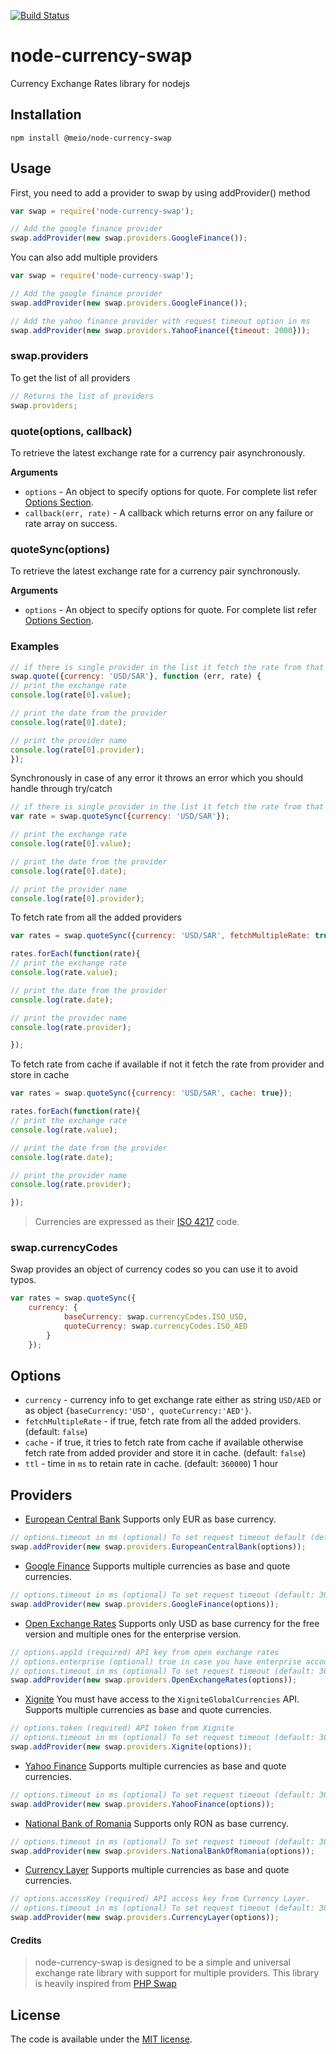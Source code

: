[![Build Status](https://travis-ci.org/me-io/node-currency-swap.svg?branch=master)](https://travis-ci.org/me-io/node-currency-swap)

# node-currency-swap
Currency Exchange Rates library for nodejs

## Installation

```bashp
npm install @meio/node-currency-swap
```

## Usage

First, you need to add a provider to swap by using addProvider() method

```js
var swap = require('node-currency-swap');

// Add the google finance provider
swap.addProvider(new swap.providers.GoogleFinance());
```

You can also add multiple providers

```js
var swap = require('node-currency-swap');

// Add the google finance provider
swap.addProvider(new swap.providers.GoogleFinance());

// Add the yahoo finance provider with request timeout option in ms
swap.addProvider(new swap.providers.YahooFinance({timeout: 2000}));

```

### swap.providers

To get the list of all providers

```js
// Returns the list of providers
swap.providers;
```

### quote(options, callback)

To retrieve the latest exchange rate for a currency pair asynchronously.

__Arguments__

* `options` - An object to specify options for quote. For complete list refer [Options Section](#options).
* `callback(err, rate)` - A callback which returns error on any failure or rate array on success.

### quoteSync(options)

To retrieve the latest exchange rate for a currency pair synchronously.

__Arguments__

* `options` - An object to specify options for quote. For complete list refer [Options Section](#options).

### Examples

```js
// if there is single provider in the list it fetch the rate from that provider but if there are multiple provider in the list it fetch the rate from first available one.
swap.quote({currency: 'USD/SAR'}, function (err, rate) {
// print the exchange rate
console.log(rate[0].value);

// print the date from the provider
console.log(rate[0].date);

// print the provider name
console.log(rate[0].provider);
});
```

Synchronously in case of any error it throws an error which you should handle through try/catch

```js
// if there is single provider in the list it fetch the rate from that provider but if there are multiple provider in the list it fetch the rate from first available one.
var rate = swap.quoteSync({currency: 'USD/SAR'});

// print the exchange rate
console.log(rate[0].value);

// print the date from the provider
console.log(rate[0].date);

// print the provider name
console.log(rate[0].provider);
```

To fetch rate from all the added providers

```js
var rates = swap.quoteSync({currency: 'USD/SAR', fetchMultipleRate: true});

rates.forEach(function(rate){
// print the exchange rate
console.log(rate.value);

// print the date from the provider
console.log(rate.date);

// print the provider name
console.log(rate.provider);

});
```

To fetch rate from cache if available if not it fetch the rate from provider and store in cache

```js
var rates = swap.quoteSync({currency: 'USD/SAR', cache: true});

rates.forEach(function(rate){
// print the exchange rate
console.log(rate.value);

// print the date from the provider
console.log(rate.date);

// print the provider name
console.log(rate.provider);

});
```

> Currencies are expressed as their [ISO 4217](http://en.wikipedia.org/wiki/ISO_4217) code.

### swap.currencyCodes

Swap provides an object of currency codes so you can use it to avoid typos.

```js
var rates = swap.quoteSync({
    currency: {
            baseCurrency: swap.currencyCodes.ISO_USD,
            quoteCurrency: swap.currencyCodes.ISO_AED
        }
    });
```

## Options

- `currency` - currency info to get exchange rate either as string `USD/AED` or as object `{baseCurrency:'USD', quoteCurrency:'AED'}`.
- `fetchMultipleRate` - if true, fetch rate from all the added providers. (default: `false`)
- `cache` - if true, it tries to fetch rate from cache if available otherwise fetch rate from added provider and store it in cache. (default: `false`)
- `ttl` - time in `ms` to retain rate in cache. (default: `360000`) 1 hour

## Providers

- [European Central Bank](http://www.ecb.europa.eu/home/html/index.en.html)
Supports only EUR as base currency.
```js
// options.timeout in ms (optional) To set request timeout default (default: 3000ms)
swap.addProvider(new swap.providers.EuropeanCentralBank(options));
```
- [Google Finance](http://www.google.com/finance)
Supports multiple currencies as base and quote currencies.
```js
// options.timeout in ms (optional) To set request timeout (default: 3000ms)
swap.addProvider(new swap.providers.GoogleFinance(options));
```
- [Open Exchange Rates](https://openexchangerates.org)
Supports only USD as base currency for the free version and multiple ones for the enterprise version.
```js
// options.appId (required) API key from open exchange rates
// options.enterprise (optional) true in case you have enterprise account (default: false)
// options.timeout in ms (optional) To set request timeout (default: 3000ms)
swap.addProvider(new swap.providers.OpenExchangeRates(options));
```
- [Xignite](https://www.xignite.com)
You must have access to the `XigniteGlobalCurrencies` API.
Supports multiple currencies as base and quote currencies.
```js
// options.token (required) API token from Xignite
// options.timeout in ms (optional) To set request timeout (default: 3000ms)
swap.addProvider(new swap.providers.Xignite(options));
```
- [Yahoo Finance](https://finance.yahoo.com/)
Supports multiple currencies as base and quote currencies.
```js
// options.timeout in ms (optional) To set request timeout (default: 3000ms)
swap.addProvider(new swap.providers.YahooFinance(options));
```
- [National Bank of Romania](http://www.bnr.ro)
Supports only RON as base currency.
```js
// options.timeout in ms (optional) To set request timeout (default: 3000ms)
swap.addProvider(new swap.providers.NationalBankOfRomania(options));
```
- [Currency Layer](https://currencylayer.com/)
Supports multiple currencies as base and quote currencies.
```js
// options.accessKey (required) API access key from Currency Layer.
// options.timeout in ms (optional) To set request timeout (default: 3000ms)
swap.addProvider(new swap.providers.CurrencyLayer(options));
```

#### Credits
> node-currency-swap is designed to be a simple and universal exchange rate library with support for multiple providers. This library is heavily inspired from [PHP Swap](https://github.com/florianv/swap)

## License
The code is available under the [MIT license](LICENSE.md).

